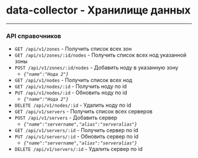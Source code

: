 # data-collector - Хранилище данных

----
### API справочников

* `GET /api/v1/zones` - Получить список всех зон
* `GET /api/v1/zones/:id/nodes` - Получить список всех нод указанной зоны
* `POST /api/v1/zones/:id/nodes` - Добавить ноду в указанную зону
    * _`{"name":"Нода 2"}`_
* `GET /api/v1/nodes` - Получить список всех нод
* `GET /api/v1/nodes/:id` - Получить ноду по id
* `PUT /api/v1/nodes/:id` - Обновить ноду по id
    * _`{"name":"Нода 2"}`_
* `DELETE /api/v1/nodes/:id` - Удалить ноду по id
* `GET /api/v1/servers` - Получить список всех серверов
* `POST /api/v1/servers` - Добавить сервер
    * _`{"name":"servername","alias":"serveralias"}`_
* `GET /api/v1/servers/:id` - Получить сервер по id
* `PUT /api/v1/servers/:id` - Обновить сервер по id
    * _`{"name":"servername","alias":"serveralias"}`_
* `DELETE /api/v1/servers/:id` - Удалить сервер по id